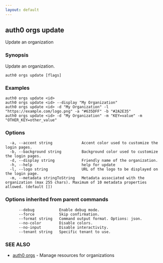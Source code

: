 ```yaml
---
layout: default
---
```

## auth0 orgs update

Update an organization

### Synopsis

Update an organization.

```
auth0 orgs update [flags]
```

### Examples

```
auth0 orgs update <id> 
auth0 orgs update <id> --display "My Organization"
auth0 orgs update <id> -d "My Organization" -l "https://example.com/logo.png" -a "#635DFF" -b "#2A2E35"
auth0 orgs update <id> -d "My Organization" -m "KEY=value" -m "OTHER_KEY=other_value"
```

### Options

```
  -a, --accent string             Accent color used to customize the login pages.
  -b, --background string         Background color used to customize the login pages.
  -d, --display string            Friendly name of the organization.
  -h, --help                      help for update
  -l, --logo string               URL of the logo to be displayed on the login page.
  -m, --metadata stringToString   Metadata associated with the organization (max 255 chars). Maximum of 10 metadata properties allowed. (default [])
```

### Options inherited from parent commands

```
      --debug           Enable debug mode.
      --force           Skip confirmation.
      --format string   Command output format. Options: json.
      --no-color        Disable colors.
      --no-input        Disable interactivity.
      --tenant string   Specific tenant to use.
```

### SEE ALSO

* [auth0 orgs](auth0_orgs.md)	 - Manage resources for organizations

